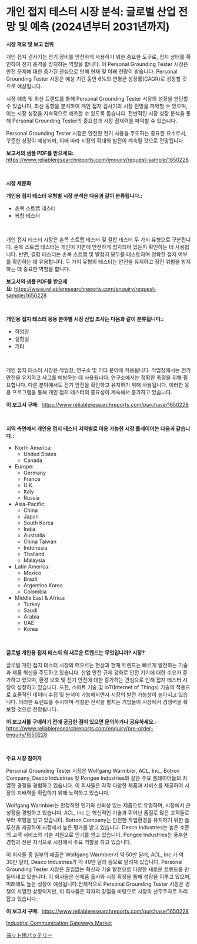 <p><h1>개인 접지 테스터 시장 분석: 글로벌 산업 전망 및 예측 (2024년부터 2031년까지)</h1></p><p><strong>시장 개요 및 보고 범위</strong></p>
<p><p>개인 접지 검사기는 전기 장비를 안전하게 사용하기 위한 중요한 도구로, 접지 상태를 확인하여 전기 충격을 방지하는 역할을 합니다. 이 Personal Grounding Tester 시장은 안전 문제에 대한 증가된 관심으로 인해 현재 및 미래 전망이 밝습니다. Personal Grounding Tester 시장은 예상 기간 동안 6%의 연평균 성장률(CAGR)로 성장할 것으로 예상됩니다.</p><p>시장 예측 및 최신 트렌드를 통해 Personal Grounding Tester 시장의 성장을 판단할 수 있습니다. 최신 동향을 분석하여 개인 접지 검사기의 시장 전망을 파악할 수 있으며, 이는 시장 성장을 지속적으로 예측할 수 있도록 돕습니다. 전반적인 시장 성장 분석을 통해 Personal Grounding Tester의 중요성과 시장 잠재력을 파악할 수 있습니다.</p><p>Personal Grounding Tester 시장은 안전한 전기 사용을 주도하는 중요한 요소로서, 꾸준한 성장이 예상되며, 이에 따라 시장의 확대와 발전이 계속될 것으로 전망됩니다.</p></p>
<p><strong>보고서의 샘플 PDF를 받으세요:</strong> <a href="https://www.reliableresearchreports.com/enquiry/request-sample/1650228">https://www.reliableresearchreports.com/enquiry/request-sample/1650228</a></p>
<p>&nbsp;</p>
<p><strong>시장 세분화</strong></p>
<p><strong>개인용 접지 테스터 유형별 시장 분석은 다음과 같이 분류됩니다.:</strong></p>
<p><ul><li>손목 스트랩 테스터</li><li>복합 테스터</li></ul></p>
<p>&nbsp;</p>
<p><p>개인 접지 테스터 시장은 손목 스트랩 테스터 및 결합 테스터 두 가지 유형으로 구분됩니다. 손목 스트랩 테스터는 개인이 지면에 안전하게 접지되어 있는지 확인하는 데 사용됩니다. 반면, 결합 테스터는 손목 스트랩 및 발접지 모두를 테스트하며 정확한 접지 여부를 확인하는 데 유용합니다. 두 가지 유형의 테스터는 안전을 유지하고 정전 위험을 방지하는 데 중요한 역할을 합니다.</p></p>
<p><strong>보고서의 샘플 PDF를 받으세요:</strong>&nbsp;<a href="https://www.reliableresearchreports.com/enquiry/request-sample/1650228">https://www.reliableresearchreports.com/enquiry/request-sample/1650228</a></p>
<p>&nbsp;</p>
<p><strong> 개인용 접지 테스터 응용 분야별 시장 산업 조사는 다음과 같이 분류됩니다.:</strong></p>
<p><ul><li>작업장</li><li>실험실</li><li>기타</li></ul></p>
<p>&nbsp;</p>
<p><p>개인 접지 테스터 시장은 작업장, 연구소 및 기타 분야에 적용됩니다. 작업장에서는 전기 안전을 유지하고 사고를 예방하는 데 사용됩니다. 연구소에서는 정확한 측정을 위해 필요합니다. 다른 분야에서도 전기 안전을 확인하고 유지하기 위해 사용됩니다. 이러한 응용 프로그램을 통해 개인 접지 테스터의 중요성이 계속해서 증가하고 있습니다.</p></p>
<p><strong>이 보고서 구매:</strong>&nbsp; <a href="https://www.reliableresearchreports.com/purchase/1650228">https://www.reliableresearchreports.com/purchase/1650228</a></p>
<p>&nbsp;</p>
<p><strong>지역 측면에서 개인용 접지 테스터 지역별로 이용 가능한 시장 플레이어는 다음과 같습니다.:</strong></p>
<p><ul>
    <li>
        North America:
        <ul>
            <li>United States</li>
            <li>Canada</li>
        </ul>
    </li>
    <li>
        Europe:
        <ul>
            <li>Germany</li>
            <li>France</li>
            <li>U.K.</li>
            <li>Italy</li>
            <li>Russia</li>
        </ul>
    </li>
    <li>
        Asia-Pacific:
        <ul>
            <li>China</li>
            <li>Japan</li>
            <li>South Korea</li>
            <li>India</li>
            <li>Australia</li>
            <li>China Taiwan</li>
            <li>Indonesia</li>
            <li>Thailand</li>
            <li>Malaysia</li>
        </ul>
    </li>
    <li>
        Latin America:
        <ul>
            <li>Mexico</li>
            <li>Brazil</li>
            <li>Argentina Korea</li>
            <li>Colombia</li>
        </ul>
    </li>
    <li>
        Middle East & Africa:
        <ul>
            <li>Turkey</li>
            <li>Saudi</li>
            <li>Arabia</li>
            <li>UAE</li>
            <li>Korea</li>
        </ul>
    </li>
    </ul></p>
<p>&nbsp;</p>
<p><strong>글로벌 개인용 접지 테스터 의 새로운 트렌드는 무엇입니까? 시장?</strong></p>
<p><p>글로벌 개인 접지 테스터 시장의 떠오르는 현상과 현재 트렌드는 빠르게 발전하는 기술과 제품 혁신을 주도하고 있습니다. 산업 안전 규제 강화로 안전 기기에 대한 수요가 증가하고 있으며, 환경 보호 및 전기 안전에 대한 증가하는 관심으로 인해 접지 테스터 시장이 성장하고 있습니다. 또한, 스마트 기술 및 IoT(Internet of Things) 기술의 적용으로 효율적인 데이터 수집 및 분석이 가능해지면서 시장의 발전 가능성이 높아지고 있습니다. 이러한 트렌드를 주시하며 적절한 전략을 펼치는 기업들이 시장에서 경쟁력을 확보할 것으로 전망됩니다.</p></p>
<p><strong>이 보고서를 구매하기 전에 궁금한 점이 있으면 문의하거나 공유하세요.</strong>- <a href="https://www.reliableresearchreports.com/enquiry/pre-order-enquiry/1650228">https://www.reliableresearchreports.com/enquiry/pre-order-enquiry/1650228</a></p>
<p>&nbsp;</p>
<p><strong>주요 시장 참여자</strong></p>
<p><p>Personal Grounding Tester 시장은 Wolfgang Warmbier, ACL, Inc., Botron Company, Desco Industries 및 Pongee Industries와 같은 주요 플레이어들의 치열한 경쟁을 경험하고 있습니다. 이 회사들은 각각 다양한 제품과 서비스를 제공하여 시장의 지배력을 확립하기 위해 노력하고 있습니다.</p><p>Wolfgang Warmbier는 안정적인 인기와 신뢰성 있는 제품으로 유명하며, 시장에서 큰 성장을 경험하고 있습니다. ACL, Inc.는 혁신적인 기술과 뛰어난 품질로 많은 고객들로부터 호평을 받고 있습니다. Botron Company는 안전한 작업환경을 유지하기 위한 솔루션을 제공하여 시장에서 높은 평가를 받고 있습니다. Desco Industries는 높은 수준의 고객 서비스와 기술 지원으로 인기를 얻고 있습니다. Pongee Industries는 풍부한 경험과 전문 지식으로 시장에서 주요 역할을 하고 있습니다.</p><p>이 회사들 중 일부의 매출은 Wolfgang Warmbier가 약 50만 달러, ACL, Inc.가 약 30만 달러, Desco Industries가 약 40만 달러 등으로 알려져 있습니다. Personal Grounding Tester 시장은 끊임없는 혁신과 기술 발전으로 다양한 새로운 트렌드를 만들어내고 있습니다. 이 회사들은 신제품 출시와 시장 확장을 통해 성장을 이루고 있으며, 미래에도 높은 성장이 예상됩니다.전체적으로 Personal Grounding Tester 시장은 경쟁이 치열한 상황이지만, 이 회사들은 각자의 강점을 바탕으로 시장의 선두주자로 자리 잡고 있습니다.</p></p>
<p><strong>이 보고서 구매:</strong>&nbsp;&nbsp;<a href="https://www.reliableresearchreports.com/purchase/1650228">https://www.reliableresearchreports.com/purchase/1650228</a></p>
<p><p><a href="https://github.com/moyahfrancoestellec51j635wcx/Market-Research-Report-List-1/blob/main/industrial-communication-gateways-market.md">Industrial Communication Gateways Market</a></p><p><a href="https://github.com/lily-u-genius/Market-Research-Report-List-1/blob/main/554665910888.md">ヨット用バッテリー</a></p></p>
